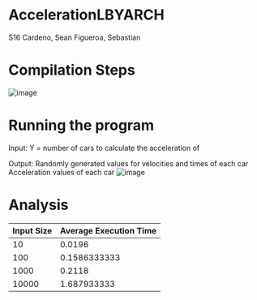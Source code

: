 # AccelerationLBYARCH

S16
Cardeno, Sean
Figueroa, Sebastian

# Compilation Steps
![image](https://github.com/user-attachments/assets/48e927fe-0118-4681-8ebe-55f2311218b0)

# Running the program
Input:
  Y = number of cars to calculate the acceleration of

Output:
  Randomly generated values for velocities and times of each car
  Acceleration values of each car
  ![image](https://github.com/user-attachments/assets/89a7c73e-8c81-4c56-bb86-ac32cd45f40d)

# Analysis
| Input Size | Average Execution Time  |
|-------------|-----------------------|
| 10        | 0.0196              |
| 100        | 0.1586333333              |
| 1000        | 0.2118              |
| 10000        | 1.687933333              |


